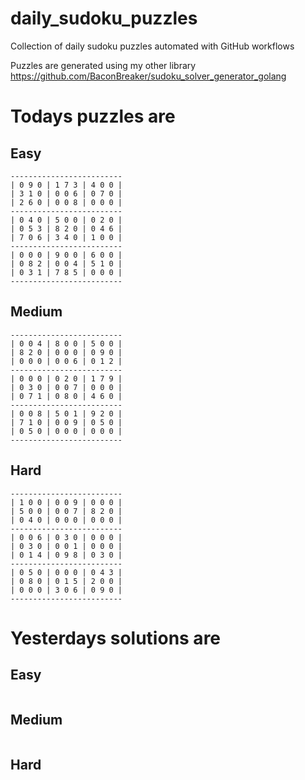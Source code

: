 
# daily_sudoku_puzzles 

Collection of daily sudoku puzzles automated with GitHub workflows 

Puzzles are generated using my other library https://github.com/BaconBreaker/sudoku_solver_generator_golang 
 

# Todays puzzles are 

## Easy 

```
-------------------------
| 0 9 0 | 1 7 3 | 4 0 0 | 
| 3 1 0 | 0 0 6 | 0 7 0 | 
| 2 6 0 | 0 0 8 | 0 0 0 | 
-------------------------
| 0 4 0 | 5 0 0 | 0 2 0 | 
| 0 5 3 | 8 2 0 | 0 4 6 | 
| 7 0 6 | 3 4 0 | 1 0 0 | 
-------------------------
| 0 0 0 | 9 0 0 | 6 0 0 | 
| 0 8 2 | 0 0 4 | 5 1 0 | 
| 0 3 1 | 7 8 5 | 0 0 0 | 
-------------------------
```
## Medium 

```
-------------------------
| 0 0 4 | 8 0 0 | 5 0 0 | 
| 8 2 0 | 0 0 0 | 0 9 0 | 
| 0 0 0 | 0 0 6 | 0 1 2 | 
-------------------------
| 0 0 0 | 0 2 0 | 1 7 9 | 
| 0 3 0 | 0 0 7 | 0 0 0 | 
| 0 7 1 | 0 8 0 | 4 6 0 | 
-------------------------
| 0 0 8 | 5 0 1 | 9 2 0 | 
| 7 1 0 | 0 0 9 | 0 5 0 | 
| 0 5 0 | 0 0 0 | 0 0 0 | 
-------------------------
```
## Hard 

```
-------------------------
| 1 0 0 | 0 0 9 | 0 0 0 | 
| 5 0 0 | 0 0 7 | 8 2 0 | 
| 0 4 0 | 0 0 0 | 0 0 0 | 
-------------------------
| 0 0 6 | 0 3 0 | 0 0 0 | 
| 0 3 0 | 0 0 1 | 0 0 0 | 
| 0 1 4 | 0 9 8 | 0 3 0 | 
-------------------------
| 0 5 0 | 0 0 0 | 0 4 3 | 
| 0 8 0 | 0 1 5 | 2 0 0 | 
| 0 0 0 | 3 0 6 | 0 9 0 | 
-------------------------
```
# Yesterdays solutions are 

## Easy 

```
```
## Medium 

```
```
## Hard 

```
```
